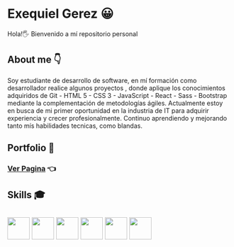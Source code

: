 # Exequiel Gerez 😀
Hola!🖐 Bienvenido a mí repositorio personal

## About me 👇
Soy estudiante de desarrollo de software, en mí formación como desarrollador realice algunos proyectos , donde aplique los conocimientos adquiridos de Git - HTML 5 - CSS 3 - JavaScript - React - Sass - Bootstrap mediante la complementación de metodologías ágiles. Actualmente estoy en busca de mi primer oportunidad en la industria de IT para adquirir experiencia y crecer profesionalmente. Continuo aprendiendo y mejorando tanto mís habilidades tecnicas, como blandas.

## Portfolio 💼
### [Ver Pagina](https://rexequiel.github.io/M-Portafolio---Exequiel-Gerez/) 👈

## Skills 🎓
##  <img src="https://cdn-icons-png.flaticon.com/512/174/174854.png" width='50px' > <img src="https://cdn-icons-png.flaticon.com/512/732/732190.png" width='50px' > <img src="https://cdn-icons-png.flaticon.com/512/5968/5968292.png" width='50px' > <img src="https://cdn-icons-png.flaticon.com/512/2165/2165004.png" width='50px' > <img src="https://user-images.githubusercontent.com/101462851/182138445-d63b8431-d893-40a9-b936-7114681c21fa.png" width='50px' > <img src="https://user-images.githubusercontent.com/101462851/182139259-724b30b4-c14f-4eb1-a17b-33518f143ce0.png" width='50px' >




